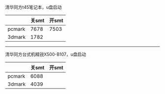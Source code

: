 清华同方t45笔记本，u盘启动

||关smt|开smt|
|-----|-----|-----|
|pcmark|7678|7503|
|3dmark|1782||
***

清华同方台式机精锐X500-B107，u盘启动

||关smt|开smt|
|-----|-----|-----|
|pcmark|6088||
|3dmark|4039||
